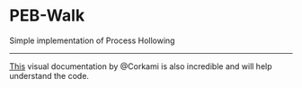 # PEB-Walk

Simple implementation of Process Hollowing

---

[This](https://github.com/corkami/pics/blob/master/binary/pe102/pe102.svg) visual documentation by @Corkami is also incredible and will help understand the code.

